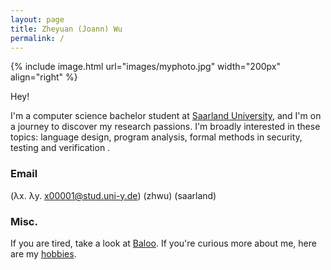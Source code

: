 ```yaml
---
layout: page
title: Zheyuan (Joann) Wu
permalink: /
---
```

{% include image.html url="images/myphoto.jpg" width="200px" align="right" %}

Hey! 

I'm a computer science bachelor student at [Saarland University], and I'm on a journey to discover my research passions. I'm broadly interested in these topics: 
language design,
program analysis, 
formal methods in security, 
testing and verification
.

<!-- I enjoy learning new abstract theories at university and would like to find more motivation through practice. So I am currently looking for a student job in coding, for any ideas or information please feel free to [email me] :D -->
### Email
(λx. λy. x00001@stud.uni-y.de) (zhwu) (saarland)

### Misc.
If you are tired, take a look at [Baloo](baloo.html).
If you're curious more about me, here are my [hobbies].

[Saarland University]: https://saarland-informatics-campus.de/

[drop me an email]: mailto:zhwu00001@stud.uni-saarland.de

[hobbies]: /misc/

<!-- [Baloo]: /baloo/ -->